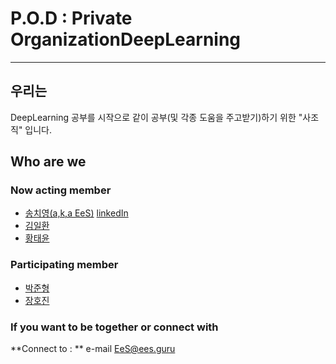 # P.O.D : Private OrganizationDeepLearning
----
## 우리는
DeepLearning 공부를 시작으로 같이 공부(및 각종 도움을 주고받기)하기 위한 "사조직" 입니다.


## Who are we
### Now acting member

* [송치영(a,k,a EeS)](https://github.com/SongChiYoung) [linkedIn](https://www.linkedin.com/in/치영-송-685671153) 
* [김일환](https://github.com/HIDELBERN)
* [황태윤](https://github.com/pulpan92)

### Participating member

* [박준형](https://github.com/dankernel)
* [장호진](https://github.com/hojin-kr)

### If you want to be together or connect with

**Connect to : **  e-mail EeS@ees.guru



